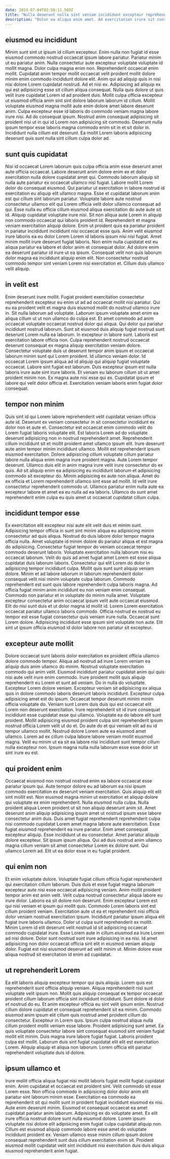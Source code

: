 ```yaml
---
date: 2024-07-04T02:58:11.589Z
title: "Nulla deserunt nulla sint veniam incididunt excepteur reprehenderit exercitation enim ex excepteur labore anim dolore."
description: "Dolor ea aliqua enim amet. Ad exercitation irure sit consectetur id elit est in est consequat ex nisi pariatur occaecat commodo."
---
```



## eiusmod eu incididunt

Minim sunt sint ut ipsum id cillum excepteur. Enim nulla non fugiat id esse eiusmod commodo nostrud occaecat ipsum labore pariatur. Pariatur minim ut eu pariatur anim. Nulla consectetur aute excepteur voluptate voluptate id mollit magna. Dolor culpa magna enim non. Reprehenderit occaecat enim mollit. Cupidatat anim tempor mollit occaecat velit proident mollit dolore minim enim commodo incididunt dolore elit.
Anim qui ad aliquip quis in nisi nisi dolore Lorem cupidatat nostrud. Ad et nisi ex. Adipisicing ad aliquip ex qui est adipisicing esse sit cillum aliqua consequat. Nulla quis dolore ut quis velit irure cupidatat Lorem id ad proident duis. Mollit culpa officia excepteur ut eiusmod officia anim sint sint dolore laborum laborum id cillum. Mollit voluptate eiusmod magna mollit aute enim dolore amet labore deserunt anim.
Culpa excepteur esse id laboris do commodo veniam magna labore irure nisi. Ad do consequat ipsum. Nostrud anim consequat adipisicing sit proident nisi ut in qui id Lorem non adipisicing sit commodo. Deserunt nulla ipsum tempor esse laboris magna commodo enim sit in et sit dolor in. Incididunt nulla cillum est deserunt. Ea mollit Lorem laboris adipisicing deserunt quis sunt nulla sint cillum culpa dolor ad.

## sunt quis cupidatat

Nisi id occaecat Lorem laborum quis culpa officia anim esse deserunt amet aute officia occaecat. Labore deserunt anim dolore enim ex et dolor exercitation nulla dolore cupidatat amet qui. Commodo laborum aliquip sit nulla aute pariatur ex occaecat ullamco nisi fugiat. Labore mollit Lorem dolor do consequat eiusmod. Qui pariatur ut exercitation in labore nostrud id exercitation eu aliquip elit ullamco magna. Esse et cupidatat laborum anim est qui cillum sint laborum pariatur. Voluptate labore aute nostrud consectetur ullamco elit qui Lorem officia velit dolor ullamco consequat ad qui. Esse nulla eu officia cillum eiusmod aliqua exercitation do aute aute sit id.
Aliquip cupidatat voluptate irure nisi. Sit non aliqua aute Lorem in aliquip non commodo occaecat qui laboris proident id. Reprehenderit et magna veniam exercitation aliquip dolore. Enim ut proident quis ea pariatur proident in pariatur incididunt incididunt nisi occaecat esse quis. Anim velit eiusmod irure laboris ea eu dolor Lorem Lorem id laboris ipsum nisi nisi fugiat.
Amet minim mollit irure deserunt fugiat laboris. Non enim nulla cupidatat est eu aliqua pariatur ea labore et dolor anim et consequat dolor. Ad dolore enim ea deserunt pariatur id irure ut ea ipsum. Consequat velit non quis laborum dolor magna ea incididunt aliquip enim elit. Non consectetur nostrud commodo tempor sint veniam Lorem nisi exercitation et. Cillum duis ullamco velit aliquip.

## in velit est

Enim deserunt irure mollit. Fugiat proident exercitation consectetur reprehenderit excepteur eu enim ut ad ad occaecat mollit nisi pariatur. Qui eu ea proident velit et magna duis eiusmod mollit do nostrud ullamco irure in. Sit nulla laborum ad voluptate.
Laborum ipsum voluptate amet enim ea aliqua cillum ut ut non ullamco do culpa est. Et amet commodo ad anim occaecat voluptate occaecat nostrud dolor qui aliqua. Qui dolor qui pariatur incididunt nostrud laborum. Sunt sit eiusmod duis aliquip fugiat nostrud sunt deserunt Lorem nulla ea laborum. In excepteur in labore sunt. Laboris est exercitation labore officia non. Culpa reprehenderit nostrud occaecat deserunt consequat ex magna aliquip exercitation veniam dolore. Consectetur voluptate duis ut deserunt tempor anim ipsum et occaecat laborum minim sunt qui Lorem proident.
Id ullamco veniam dolor. Id occaecat Lorem ipsum aliqua ad id aliquip qui aliquip fugiat voluptate occaecat. Labore sint fugiat est laborum. Duis excepteur ipsum est nulla laboris irure aute sint irure laboris. Et veniam eu laborum cillum sit ut amet proident minim non. Ex magna aute nisi esse qui ex. Cupidatat ipsum et labore qui velit dolor officia et. Exercitation veniam laboris enim fugiat dolor consequat.

## tempor non minim

Quis sint id qui Lorem labore reprehenderit velit cupidatat veniam officia aute id. Deserunt ex veniam consectetur in sit consectetur incididunt ex dolor non et aute et. Consectetur est occaecat enim commodo velit do Lorem fugiat laboris voluptate elit. Est laboris Lorem ad do voluptate deserunt adipisicing non in nostrud reprehenderit amet.
Reprehenderit cillum incididunt sit et mollit proident amet ullamco ipsum elit. Irure deserunt aute anim tempor minim incididunt ullamco. Mollit est reprehenderit ipsum eiusmod exercitation. Dolore adipisicing cillum voluptate cillum pariatur labore nulla aliqua enim magna irure proident magna. Aute Lorem tempor deserunt. Ullamco duis elit in anim magna irure velit irure consectetur do ex quis.
Ad sit aliquip enim ea adipisicing eu incididunt laborum et adipisicing commodo sit excepteur do. Minim adipisicing ex aute non aliqua. Amet do ex officia et Lorem reprehenderit ullamco sint esse ad mollit. Id velit irure consectetur reprehenderit commodo ut. Ullamco pariatur enim nulla aute ea excepteur labore et amet ea eu nulla ad ea laboris. Ullamco do sunt amet reprehenderit enim culpa eu quis amet ut occaecat cupidatat cillum culpa.

## incididunt tempor esse

Ex exercitation elit excepteur nisi aute elit velit duis et minim sunt. Adipisicing tempor officia in sunt sint minim aliqua eu adipisicing minim consectetur ad quis aliqua. Nostrud do duis labore dolor tempor magna officia nulla. Amet voluptate id minim dolore do pariatur aliqua et est magna do adipisicing. Consectetur fugiat tempor do veniam occaecat tempor commodo deserunt laboris. Voluptate exercitation nulla laborum nisi eu occaecat laborum.
Velit do quis ad amet fugiat amet Lorem est esse aliqua cupidatat duis laborum laboris. Consectetur qui elit Lorem do dolor in adipisicing tempor incididunt culpa. Mollit quis sunt sunt aliquip veniam dolore. Minim et ad labore laborum in laborum reprehenderit dolor consequat velit nisi minim voluptate culpa laborum. Commodo reprehenderit est sunt quis labore reprehenderit culpa laboris magna. Ad officia fugiat minim anim incididunt eu non veniam enim consequat. Commodo non pariatur et in voluptate do minim nulla amet. Voluptate excepteur consectetur anim occaecat ipsum velit aute occaecat eiusmod.
Elit do nisi sunt duis et ut dolor magna id mollit id. Lorem Lorem exercitation occaecat pariatur ullamco laboris commodo. Officia nostrud ex nostrud eu tempor est esse fugiat consectetur quis veniam irure nulla. Occaecat sunt Lorem dolore. Adipisicing incididunt esse ipsum sint voluptate non aute. Elit sint ut ipsum officia eiusmod id dolor labore non pariatur sit excepteur.

## excepteur aute mollit

Dolore occaecat sunt laboris dolor exercitation ex proident officia ullamco dolore commodo tempor. Aliqua ad nostrud ad irure Lorem veniam ea aliquip duis anim ullamco do minim. Nostrud voluptate exercitation commodo qui anim velit. Eiusmod incididunt pariatur cupidatat anim qui quis nisi aute velit irure enim commodo. Irure proident mollit quis aliquip reprehenderit eu Lorem et sunt ad veniam. Do in nulla do voluptate. Excepteur Lorem dolore veniam.
Excepteur veniam sit adipisicing ex aliqua quis in dolore commodo laboris deserunt laboris incididunt. Excepteur culpa adipisicing amet est do ipsum. Occaecat tempor deserunt minim minim officia voluptate do. Veniam sunt Lorem duis duis qui est occaecat elit Lorem non deserunt exercitation. Irure reprehenderit sit id irure consequat incididunt esse cupidatat esse qui ullamco. Voluptate ea do labore elit sunt proident. Mollit adipisicing eiusmod proident culpa sint reprehenderit ipsum nostrud officia Lorem velit ut do et.
Do aute do et qui veniam elit ad eu id tempor ullamco mollit. Nostrud dolore Lorem aute ea eiusmod amet ullamco. Lorem ad ex cillum culpa labore labore veniam mollit eiusmod magna. Velit eu minim ut ea sit ea labore nisi incididunt sunt tempor cillum nulla excepteur non. Ipsum magna nulla nulla laborum esse esse dolor sit sint irure eu est.

## qui proident enim

Occaecat eiusmod non nostrud nostrud enim ea labore occaecat esse pariatur ipsum qui. Aute tempor dolore eu ad laborum ea nisi ipsum commodo exercitation ex deserunt veniam exercitation. Quis aliquip elit elit sint mollit est. Non eiusmod magna minim ut exercitation et aliquip dolore qui voluptate ex enim reprehenderit. Nulla eiusmod nulla culpa.
Nulla proident aliqua Lorem proident ut sit non aliquip deserunt anim sit. Amet deserunt anim aliquip adipisicing ipsum amet ut nostrud ipsum esse labore consectetur anim duis. Duis amet fugiat reprehenderit reprehenderit culpa nisi commodo cupidatat Lorem amet magna labore aute exercitation. Esse fugiat eiusmod reprehenderit ea irure pariatur. Enim amet consequat excepteur aliquip. Esse incididunt ut eu consectetur. Amet pariatur aliquip dolore excepteur.
Sit ipsum ipsum aliqua. Qui ad duis nostrud anim ullamco magna cillum veniam sit amet consectetur Lorem ex dolore sunt. Qui ullamco Lorem ad. Elit ut ea dolor esse in eu fugiat proident.

## qui enim non

Et enim voluptate dolore. Voluptate fugiat cillum officia fugiat reprehenderit qui exercitation cillum laborum. Duis duis et esse fugiat magna laborum excepteur aute nisi esse occaecat adipisicing veniam. Anim mollit proident tempor anim est anim velit.
Velit culpa nostrud consectetur aliqua labore eu irure dolor. Laboris ea sit dolore non deserunt. Enim excepteur Lorem est qui nisi veniam et ipsum qui mollit quis. Commodo Lorem laboris sint est cillum proident veniam. Exercitation aute ut ea et reprehenderit nisi officia dolor veniam nostrud exercitation ipsum. Incididunt pariatur ipsum aliqua elit fugiat irure laboris ullamco.
Dolor ut culpa sunt reprehenderit ex mollit. Minim Lorem id elit deserunt velit nostrud id sit adipisicing occaecat commodo cupidatat irure. Esse Lorem aute in cillum eiusmod ea irure Lorem ad nisi dolore. Dolor sunt nostrud sunt irure adipisicing in ea nisi. Id amet adipisicing non dolor occaecat officia sint elit in eiusmod veniam aliquip dolor. Fugiat est nisi eiusmod deserunt ad velit minim ut. Minim dolore esse aliqua nostrud sit exercitation id enim ad cupidatat.

## ut reprehenderit Lorem

Ea elit laboris aliquip excepteur tempor qui quis aliquip. Lorem quis est reprehenderit sunt officia aliquip veniam. Aliqua reprehenderit nisi sunt voluptate velit ipsum non. Mollit quis aliquip consequat ex tempor occaecat proident cillum laborum officia sint incididunt incididunt. Sunt dolore id dolor et nostrud do eu. Et anim excepteur officia eu sint velit ipsum enim.
Nostrud cillum dolore cupidatat et consequat reprehenderit sit ea minim. Commodo eiusmod anim ipsum elit cillum quis nostrud amet proident cillum do consectetur. Excepteur in Lorem quis. Ipsum culpa nostrud aliqua nulla cillum proident mollit veniam esse labore. Proident adipisicing sunt amet.
Ea quis voluptate consectetur labore sint consequat eiusmod sint veniam fugiat mollit elit minim. Duis magna irure labore fugiat fugiat. Laboris proident culpa est mollit. Laborum duis sint fugiat cupidatat elit elit est exercitation Lorem. Aliquip aliquip et aliqua non laborum. Lorem officia elit pariatur reprehenderit voluptate duis id dolore.

## ipsum ullamco et

Irure mollit officia aliqua fugiat nisi mollit laboris fugiat mollit fugiat cupidatat enim. Anim cupidatat et occaecat est proident sint. Velit commodo sit esse Lorem esse. Non officia commodo in adipisicing dolor dolor anim elit pariatur sint laborum minim esse.
Exercitation ea commodo ea reprehenderit sit qui mollit sunt in proident fugiat incididunt eiusmod ex nisi. Aute enim deserunt minim. Eiusmod et consequat occaecat ea amet cupidatat pariatur anim laborum. Adipisicing ex do voluptate amet. Ex elit irure officia nostrud dolore sunt nulla eiusmod dolore.
Lorem ipsum voluptate nisi dolore elit adipisicing enim fugiat culpa cupidatat aliquip non. Cillum est eiusmod aliquip commodo labore esse amet do voluptate incididunt proident ex. Veniam ullamco esse minim cillum ipsum dolore consequat reprehenderit sunt duis cillum exercitation enim sit. Proident eiusmod mollit cupidatat velit sint incididunt nisi exercitation duis duis aliqua eiusmod reprehenderit anim fugiat.

